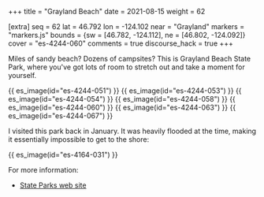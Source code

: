 +++
title = "Grayland Beach"
date = 2021-08-15
weight = 62

[extra]
seq = 62
lat = 46.792
lon = -124.102
near = "Grayland"
markers = "markers.js"
bounds = {sw = [46.782, -124.112], ne = [46.802, -124.092]}
cover = "es-4244-060"
comments = true
discourse_hack = true
+++

Miles of sandy beach? Dozens of campsites? This is Grayland Beach State Park, where you've got lots of room to stretch out and take a moment for yourself.

<!-- more -->

{{ es_image(id="es-4244-051") }}
{{ es_image(id="es-4244-053") }}
{{ es_image(id="es-4244-054") }}
{{ es_image(id="es-4244-058") }}
{{ es_image(id="es-4244-060") }}
{{ es_image(id="es-4244-063") }}
{{ es_image(id="es-4244-067") }}

I visited this park back in January. It was heavily flooded at the time, making it essentially impossible to get to the shore:

{{ es_image(id="es-4164-031") }}

For more information:

* [State Parks web site](https://parks.state.wa.us/515/Grayland-Beach)
